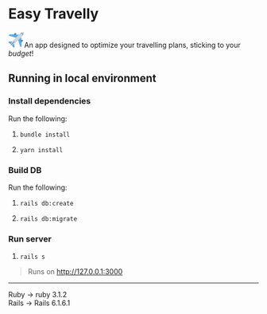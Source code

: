 <h1> Easy Travelly </h1>
<img src="/app/assets/images/favicon-32x32.png"

An app designed to optimize your travelling plans, sticking to your <em>budget</em>!


<h2> Running in local environment </h2>
<h3> Install dependencies </h3>
Run the following:

1. `bundle install`

2. `yarn install`

<h3> Build DB </h3>
Run the following:

1. `rails db:create`

2. `rails db:migrate`

<h3> Run server </h3>

1. `rails s`

> Runs on http://127.0.0.1:3000

<hr>
Ruby -> ruby 3.1.2
<br>
Rails -> Rails 6.1.6.1
